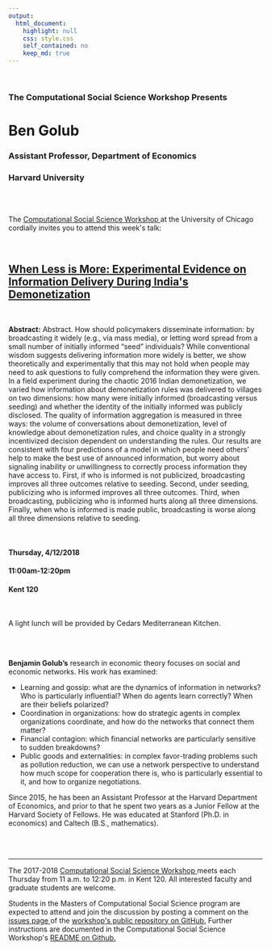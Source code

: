 ```yaml
---
output:
  html_document:
    highlight: null
    css: style.css
    self_contained: no
    keep_md: true
---
```






<br>

<h3 class=pfblock-header> The Computational Social Science Workshop Presents </h3>

<h1 class=pfblock-header3> Ben Golub </h1>
<h3 class=pfblock-header3> Assistant Professor, Department of Economics </h3>
<h3 class=pfblock-header3> Harvard University </h3>

<br><br>



<p class=pfblock-header3>The <a href="https://macss.uchicago.edu/content/computation-workshop"> Computational Social Science Workshop </a> at the University of Chicago cordially invites you to attend this week's talk:</p>

<br>

<div class=pfblock-header3>
<h2 class=pfblock-header>
  <a href="https://github.com/uchicago-computation-workshop/ben_golub/blob/master/2018__golub__when_less_is_more.pdf" >When Less is More: Experimental Evidence on Information Delivery During India's Demonetization</a>
</h2>

<br>
</div>

<p class=footertext2>

**Abstract:** Abstract. How should policymakers disseminate information: by broadcasting it widely (e.g., via mass media), or letting word spread from a small number of initially informed “seed” individuals? While conventional wisdom suggests delivering information more widely is better, we show theoretically and experimentally that
this may not hold when people may need to ask questions to fully comprehend the information they were given. In a field experiment during the chaotic 2016 Indian demonetization, we varied how information about demonetization rules was delivered to villages on two dimensions: how many were initially informed (broadcasting versus seeding) and whether the identity of the initially informed was publicly disclosed. The quality of information aggregation is measured in three ways: the volume of conversations about demonetization, level of knowledge about demonetization
rules, and choice quality in a strongly incentivized decision dependent on understanding the rules. Our results are consistent with four predictions of a model in which people need others’ help to make the best use of announced information, but worry about signaling inability or unwillingness to correctly process information they have access to. First, if who is informed is not publicized, broadcasting improves all three outcomes relative to seeding. Second, under seeding, publicizing who is informed improves all three outcomes. Third, when broadcasting, publicizing who is informed hurts along all three dimensions. Finally, when who is informed is made public, broadcasting is worse along all three dimensions relative to seeding.
</p>

<br>

<h4 class=pfblock-header3> Thursday, 4/12/2018 </h4>
<h4 class=pfblock-header3> 11:00am-12:20pm </h4>
<h4 class=pfblock-header3> Kent 120 </h4>

<br>

<p class=pfblock-header3>A light lunch will be provided by Cedars Mediterranean Kitchen.</p>

<br><br>

<p class=footertext2>

**Benjamin Golub’s** research in economic theory focuses on social and economic networks. His work has examined:

* Learning and gossip: what are the dynamics of information in networks? Who is particularly influential? When do agents learn correctly? When are their beliefs polarized?
* Coordination in organizations: how do strategic agents in complex organizations coordinate, and how do the networks that connect them matter?
* Financial contagion: which financial networks are particularly sensitive to sudden breakdowns?
* Public goods and externalities: in complex favor-trading problems such as pollution reduction, we can use a network perspective to understand how much scope for cooperation there is, who is particularly essential to it, and how to organize negotiations.
 
Since 2015, he has been an Assistant Professor at the Harvard Department of Economics, and prior to that he spent two years as a Junior Fellow at the Harvard Society of Fellows. He was educated at Stanford (Ph.D. in economics) and Caltech (B.S., mathematics).


</p>




<br><br>

---

<p class=footertext> The 2017-2018 <a href="https://macss.uchicago.edu/content/computation-workshop"> Computational Social Science Workshop </a> meets each Thursday from 11 a.m. to 12:20 p.m. in Kent 120. All interested faculty and graduate students are welcome.</p>

<p class=footertext>Students in the Masters of Computational Social Science program are expected to attend and join the discussion by posting a comment on the <a href="https://github.com/uchicago-computation-workshop/ben_golub/issues"> issues page </a> of the <a href="https://github.com/uchicago-computation-workshop/ben_golub"> workshop's public repository on GitHub.</a> Further instructions are documented in the Computational Social Science Workshop's <a href="https://github.com/uchicago-computation-workshop/README"> README on Github.</a></p>
